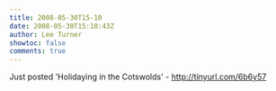 ```yaml
---
title: 2008-05-30T15-10
date: 2008-05-30T15:10:43Z
author: Lee Turner
showtoc: false
comments: true
---
```


Just posted 'Holidaying in the Cotswolds' - http://tinyurl.com/6b6y57

